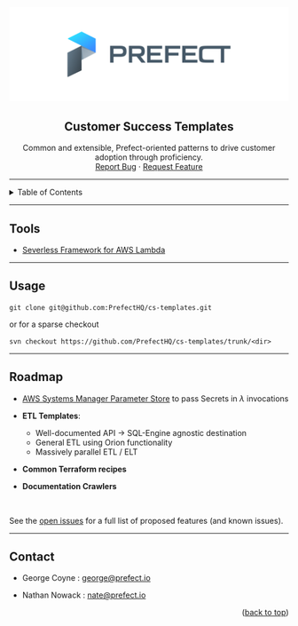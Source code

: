 <div id="top"></div>

<!-- PROJECT LOGO -->
<br />
<div align="center">
  <a href="https://github.com/PrefectHQ/cs-templates">
    <img src="imgs/prefect_logo.png" alt="Logo">
  </a>

<h2 align="center">Customer Success Templates</h2>

  <p align="center">
    Common and extensible, Prefect-oriented patterns to drive customer adoption through proficiency. 
    <!-- <br />
    <a href="??"><strong>Explore prod use-cases »</strong></a>
    <br /> -->
    <br />
    <a href="https://github.com/PrefectHQ/cs-templates/issues">Report Bug</a>
    ·
    <a href="https://github.com/PrefectHQ/cs-templates/issues">Request Feature</a>
  </p>
</div>

<hr>

<!-- TABLE OF CONTENTS -->
<details>
  <summary>Table of Contents</summary>
  <ol>
    <li>
      <a href="#tools">Tools</a>
    </li>
    <li><a href="#usage">Usage</a></li>
    <li><a href="#roadmap">Roadmap</a></li>
    <li><a href="#contact">Contact</a></li>
  </ol>
</details>

<hr>

<!-- TOOLS -->
## Tools

- [Severless Framework for AWS Lambda](https://www.serverless.com/framework/docs)


<hr>

<!-- USAGE EXAMPLES -->
## Usage

```console 
git clone git@github.com:PrefectHQ/cs-templates.git
```
or for a sparse checkout

```console 
svn checkout https://github.com/PrefectHQ/cs-templates/trunk/<dir>
```


<hr>

<!-- ROADMAP -->
## Roadmap

- [AWS Systems Manager Parameter Store](https://docs.aws.amazon.com/systems-manager/latest/userguide/systems-manager-parameter-store.html) to pass Secrets in $\lambda$ invocations

- **ETL Templates**:
    - Well-documented API $\longrightarrow$ SQL-Engine agnostic destination
    - General ETL using Orion functionality
    - Massively parallel ETL / ELT

- **Common Terraform recipes**

- **Documentation Crawlers**



<br>

See the [open issues](https://github.com/PrefectHQ/cs-templates/issues) for a full list of proposed features (and known issues).


<hr>

<!-- CONTACT -->
## Contact
- George Coyne : george@prefect.io

- Nathan Nowack : nate@prefect.io

<p align="right">(<a href="#top">back to top</a>)</p>

